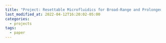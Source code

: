 ```yaml
---
title: "Project: Resettable Microfluidics for Broad-Range and Prolonged Sweat Rate Sensing"
last_modified_at: 2022-04-12T16:20:02-05:00
categories:
  - projects
tags:
  - paper
---
```


